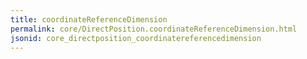 ```yaml
---
title: coordinateReferenceDimension
permalink: core/DirectPosition.coordinateReferenceDimension.html
jsonid: core_directposition_coordinatereferencedimension
---
```

